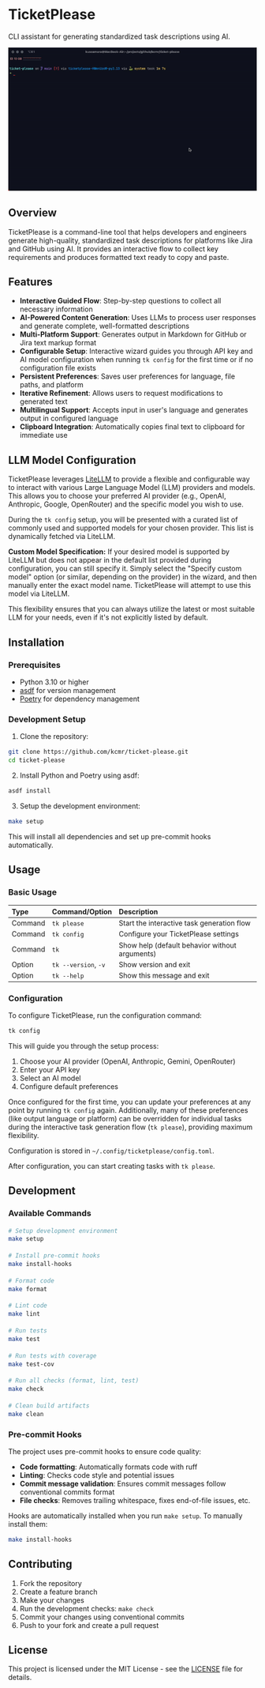 # TicketPlease

CLI assistant for generating standardized task descriptions using AI.

![Demo](./images/tk-please-demo.gif)


## Overview

TicketPlease is a command-line tool that helps developers and engineers generate high-quality, standardized task descriptions for platforms like Jira and GitHub using AI. It provides an interactive flow to collect key requirements and produces formatted text ready to copy and paste.

## Features

- **Interactive Guided Flow**: Step-by-step questions to collect all necessary information
- **AI-Powered Content Generation**: Uses LLMs to process user responses and generate complete, well-formatted descriptions
- **Multi-Platform Support**: Generates output in Markdown for GitHub or Jira text markup format
- **Configurable Setup**: Interactive wizard guides you through API key and AI model configuration when running `tk config` for the first time or if no configuration file exists
- **Persistent Preferences**: Saves user preferences for language, file paths, and platform
- **Iterative Refinement**: Allows users to request modifications to generated text
- **Multilingual Support**: Accepts input in user's language and generates output in configured language
- **Clipboard Integration**: Automatically copies final text to clipboard for immediate use

## LLM Model Configuration

TicketPlease leverages [LiteLLM](https://litellm.ai/) to provide a flexible and configurable way to interact with various Large Language Model (LLM) providers and models. This allows you to choose your preferred AI provider (e.g., OpenAI, Anthropic, Google, OpenRouter) and the specific model you wish to use.

During the `tk config` setup, you will be presented with a curated list of commonly used and supported models for your chosen provider. This list is dynamically fetched via LiteLLM.

**Custom Model Specification:**
If your desired model is supported by LiteLLM but does not appear in the default list provided during configuration, you can still specify it. Simply select the "Specify custom model" option (or similar, depending on the provider) in the wizard, and then manually enter the exact model name. TicketPlease will attempt to use this model via LiteLLM.

This flexibility ensures that you can always utilize the latest or most suitable LLM for your needs, even if it's not explicitly listed by default.

## Installation

### Prerequisites

- Python 3.10 or higher
- [asdf](https://asdf-vm.com/) for version management
- [Poetry](https://python-poetry.org/) for dependency management

### Development Setup

1. Clone the repository:
```bash
git clone https://github.com/kcmr/ticket-please.git
cd ticket-please
```

2. Install Python and Poetry using asdf:
```bash
asdf install
```

3. Setup the development environment:
```bash
make setup
```

This will install all dependencies and set up pre-commit hooks automatically.

## Usage

### Basic Usage

| Type    | Command/Option       | Description                                     |
|:--------|:---------------------|:------------------------------------------------|
| Command | `tk please`          | Start the interactive task generation flow      |
| Command | `tk config`          | Configure your TicketPlease settings           |
| Command | `tk`                 | Show help (default behavior without arguments) |
| Option  | `tk --version`, `-v` | Show version and exit                           |
| Option  | `tk --help`          | Show this message and exit                      |

### Configuration

To configure TicketPlease, run the configuration command:

```bash
tk config
```

This will guide you through the setup process:

1. Choose your AI provider (OpenAI, Anthropic, Gemini, OpenRouter)
2. Enter your API key
3. Select an AI model
4. Configure default preferences

Once configured for the first time, you can update your preferences at any point by running `tk config` again. Additionally, many of these preferences (like output language or platform) can be overridden for individual tasks during the interactive task generation flow (`tk please`), providing maximum flexibility.

Configuration is stored in `~/.config/ticketplease/config.toml`.

After configuration, you can start creating tasks with `tk please`.

## Development

### Available Commands

```bash
# Setup development environment
make setup

# Install pre-commit hooks
make install-hooks

# Format code
make format

# Lint code
make lint

# Run tests
make test

# Run tests with coverage
make test-cov

# Run all checks (format, lint, test)
make check

# Clean build artifacts
make clean
```

### Pre-commit Hooks

The project uses pre-commit hooks to ensure code quality:

- **Code formatting**: Automatically formats code with ruff
- **Linting**: Checks code style and potential issues
- **Commit message validation**: Ensures commit messages follow conventional commits format
- **File checks**: Removes trailing whitespace, fixes end-of-file issues, etc.

Hooks are automatically installed when you run `make setup`. To manually install them:

```bash
make install-hooks
```

## Contributing

1. Fork the repository
2. Create a feature branch
3. Make your changes
4. Run the development checks: `make check`
5. Commit your changes using conventional commits
6. Push to your fork and create a pull request

## License

This project is licensed under the MIT License - see the [LICENSE](LICENSE) file for details.
